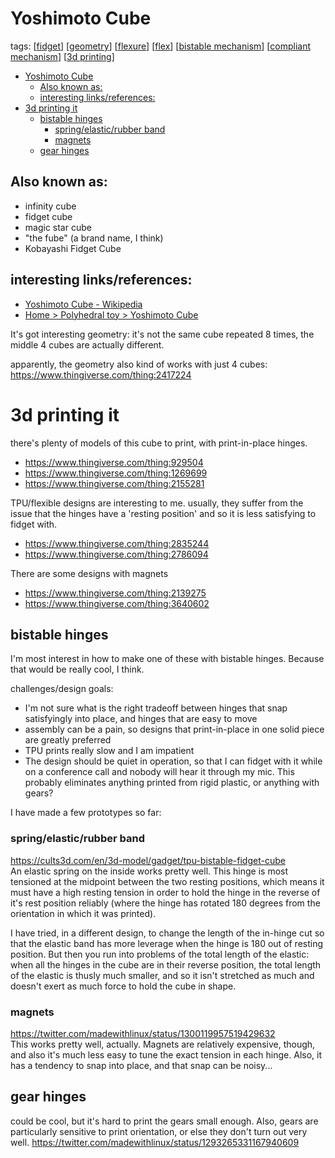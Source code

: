 # Yoshimoto Cube
tags:
  [[fidget]]
  [[geometry]]
  [[flexure]]
  [[flex]]
  [[bistable mechanism]]
  [[compliant mechanism]]
  [[3d printing]]
- [Yoshimoto Cube](#yoshimoto-cube)
  - [Also known as:](#also-known-as)
  - [interesting links/references:](#interesting-linksreferences)
- [3d printing it](#3d-printing-it)
  - [bistable hinges](#bistable-hinges)
    - [spring/elastic/rubber band](#springelasticrubber-band)
    - [magnets](#magnets)
  - [gear hinges](#gear-hinges)


## Also known as:
* infinity cube
* fidget cube
* magic star cube
* "the fube" (a brand name, I think)
* Kobayashi Fidget Cube

## interesting links/references:
* [Yoshimoto Cube - Wikipedia](https://en.wikipedia.org/wiki/Yoshimoto_Cube)
* [Home > Polyhedral toy > Yoshimoto Cube](http://www1.ttcn.ne.jp/a-nishi/y_cube/z_y_cube.html)

It's got interesting geometry: it's not the same cube repeated 8 times, the middle 4 cubes are actually different. 

apparently, the geometry also kind of works with just 4 cubes: <https://www.thingiverse.com/thing:2417224>

# 3d printing it

there's plenty of models of this cube to print, with print-in-place hinges.
* <https://www.thingiverse.com/thing:929504>
* <https://www.thingiverse.com/thing:1269699>
* <https://www.thingiverse.com/thing:2155281>


TPU/flexible designs are interesting to me. usually, they suffer from the issue that the hinges have a 'resting position' and so it is less satisfying to fidget with.
* <https://www.thingiverse.com/thing:2835244>
* <https://www.thingiverse.com/thing:2786094>


There are some designs with magnets
* <https://www.thingiverse.com/thing:2139275>
* <https://www.thingiverse.com/thing:3640602>


## bistable hinges
I'm most interest in how to make one of these with bistable hinges. Because that would be really cool, I think.

challenges/design goals:

* I'm not sure what is the right tradeoff between hinges that snap satisfyingly into place, and hinges that are easy to move
* assembly can be a pain, so designs that print-in-place in one solid piece are greatly preferred
* TPU prints really slow and I am impatient
* The design should be quiet in operation, so that I can fidget with it while on a conference call and nobody will hear it through my mic. This probably eliminates anything printed from rigid plastic, or anything with gears?


I have made a few prototypes so far:

### spring/elastic/rubber band
<https://cults3d.com/en/3d-model/gadget/tpu-bistable-fidget-cube>  
An elastic spring on the inside works pretty well.
This hinge is most tensioned at the midpoint between the two resting positions, which means it must have a high resting tension in order to hold the hinge in the reverse of it's rest position reliably (where the hinge has rotated 180 degrees from the orientation in which it was printed).

I have tried, in a different design, to change the length of the in-hinge cut so that the elastic band has more leverage when the hinge is 180 out of resting position. But then you run into problems of the total length of the elastic: when all the hinges in the cube are in their reverse position, the total length of the elastic is thusly much smaller, and so it isn't stretched as much and doesn't exert as much force to hold the cube in shape.


### magnets
<https://twitter.com/madewithlinux/status/1300119957519429632>  
This works pretty well, actually. Magnets are relatively expensive, though, and also it's much less easy to tune the exact tension in each hinge. Also, it has a tendency to snap into place, and that snap can be noisy...


## gear hinges
could be cool, but it's hard to print the gears small enough. Also, gears are particularly sensitive to print orientation, or else they don't turn out very well.
<https://twitter.com/madewithlinux/status/1293265331167940609>  



[//begin]: # "Autogenerated link references for markdown compatibility"
[fidget]: fidget "Fidget"
[geometry]: geometry "Geometry"
[flexure]: flexure "Flexure"
[flex]: flex "Flex"
[bistable mechanism]: bistable-mechanism "Bistable Mechanism"
[compliant mechanism]: compliant-mechanism "Compliant Mechanism"
[3d printing]: 3d-printing "3d Printing"
[//end]: # "Autogenerated link references"